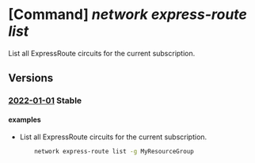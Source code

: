 # [Command] _network express-route list_

List all ExpressRoute circuits for the current subscription.

## Versions

### [2022-01-01](/Resources/mgmt-plane/L3N1YnNjcmlwdGlvbnMve30vcHJvdmlkZXJzL21pY3Jvc29mdC5uZXR3b3JrL2V4cHJlc3Nyb3V0ZWNpcmN1aXRz/2022-01-01.xml) **Stable**

<!-- mgmt-plane /subscriptions/{}/providers/microsoft.network/expressroutecircuits 2022-01-01 -->
<!-- mgmt-plane /subscriptions/{}/resourcegroups/{}/providers/microsoft.network/expressroutecircuits 2022-01-01 -->

#### examples

- List all ExpressRoute circuits for the current subscription.
    ```bash
        network express-route list -g MyResourceGroup
    ```
